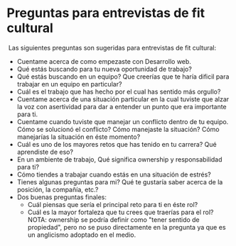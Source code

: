 # Preguntas para entrevistas de fit cultural
​
Las siguientes preguntas son sugeridas para entrevistas de fit cultural:
​
- Cuentame acerca de como empezaste con Desarrollo web.
- Qué estás buscando para tu nueva oportunidad de trabajo?
- Qué estás buscando en un equipo?
  Que creerías que te haría dificil para trabajar en un equipo en particular?
- Cuál es el trabajo que has hecho por el cual has sentido más orgullo?
- Cuentame acerca de una situación particular en la cual tuviste que alzar la voz con asertividad para dar a entender un punto que era importante para ti.
- Cuentame cuando tuviste que manejar un conflicto dentro de tu equipo.
  Cómo se solucionó el conflicto?
  Cómo manejaste la situación?
  Cómo manejarías la situación en éste momento?
- Cuál es uno de los mayores retos que has tenido en tu carrera?
  Qué aprendiste de eso?
- En un ambiente de trabajo, Qué significa ownership y responsabilidad para ti?
- Cómo tiendes a trabajar cuando estás en una situación de estrés?
- Tienes algunas preguntas para mi?
  Qué te gustaría saber acerca de la posición, la compañía, etc.?
- Dos buenas preguntas finales:
  - Cuál piensas que sería el principal reto para ti en éste rol?
  - Cuál es la mayor fortaleza que tu crees que traerías para el rol?
​
NOTA: ownership se podría definir como "tener sentido de propiedad", pero no se puso directamente en la pregunta ya que es un anglicismo adoptado en el medio.
